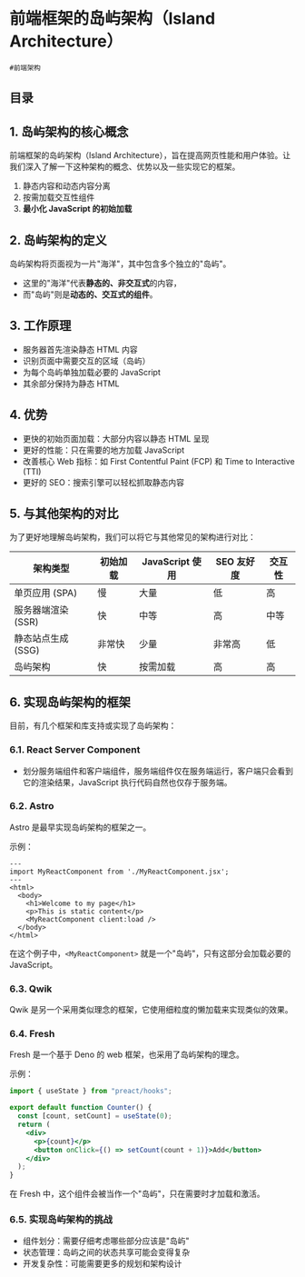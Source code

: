 
# 前端框架的岛屿架构（Island Architecture）

`#前端架构` 




## 目录
<!-- toc -->
 ## 1. 岛屿架构的核心概念 

前端框架的岛屿架构（Island Architecture），旨在提高网页性能和用户体验。让我们深入了解一下这种架构的概念、优势以及一些实现它的框架。

1. 静态内容和动态内容分离
2. 按需加载交互性组件
3. **最小化 JavaScript 的初始加载**

## 2. 岛屿架构的定义

岛屿架构将页面视为一片"海洋"，其中包含多个独立的"岛屿"。
- 这里的"海洋"代表**静态的、非交互式**的内容，
- 而"岛屿"则是**动态的、交互式的组件**。

## 3. 工作原理

- 服务器首先渲染静态 HTML 内容
- 识别页面中需要交互的区域（岛屿）
- 为每个岛屿单独加载必要的 JavaScript
- 其余部分保持为静态 HTML

## 4. 优势

- 更快的初始页面加载：大部分内容以静态 HTML 呈现
- 更好的性能：只在需要的地方加载 JavaScript
- 改善核心 Web 指标：如 First Contentful Paint (FCP) 和 Time to Interactive (TTI)
- 更好的 SEO：搜索引擎可以轻松抓取静态内容

## 5. 与其他架构的对比

为了更好地理解岛屿架构，我们可以将它与其他常见的架构进行对比：

| 架构类型 | 初始加载 | JavaScript 使用 | SEO 友好度 | 交互性 |
|---------|---------|----------------|-----------|--------|
| 单页应用 (SPA) | 慢 | 大量 | 低 | 高 |
| 服务器端渲染 (SSR) | 快 | 中等 | 高 | 中等 |
| 静态站点生成 (SSG) | 非常快 | 少量 | 非常高 | 低 |
| 岛屿架构 | 快 | 按需加载 | 高 | 高 |

## 6. 实现岛屿架构的框架

目前，有几个框架和库支持或实现了岛屿架构：

### 6.1. React Server Component

-  划分服务端组件和客户端组件，服务端组件仅在服务端运行，客户端只会看到它的渲染结果，JavaScript 执行代码自然也仅存于服务端。

### 6.2. Astro

Astro 是最早实现岛屿架构的框架之一。

示例：

```vue
---
import MyReactComponent from './MyReactComponent.jsx';
---
<html>
  <body>
    <h1>Welcome to my page</h1>
    <p>This is static content</p>
    <MyReactComponent client:load />
  </body>
</html>
```

在这个例子中，`<MyReactComponent>` 就是一个"岛屿"，只有这部分会加载必要的 JavaScript。

### 6.3. Qwik

Qwik 是另一个采用类似理念的框架，它使用细粒度的懒加载来实现类似的效果。

### 6.4. Fresh

Fresh 是一个基于 Deno 的 web 框架，也采用了岛屿架构的理念。

示例：

```jsx
import { useState } from "preact/hooks";

export default function Counter() {
  const [count, setCount] = useState(0);
  return (
    <div>
      <p>{count}</p>
      <button onClick={() => setCount(count + 1)}>Add</button>
    </div>
  );
}
```

在 Fresh 中，这个组件会被当作一个"岛屿"，只在需要时才加载和激活。

### 6.5. 实现岛屿架构的挑战

- 组件划分：需要仔细考虑哪些部分应该是"岛屿"
- 状态管理：岛屿之间的状态共享可能会变得复杂
- 开发复杂性：可能需要更多的规划和架构设计

